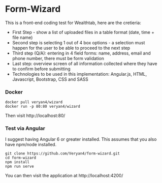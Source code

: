 # Form-Wizard

This is a front-end coding test for Wealthtab, here are the cretieria:

* First Step - show a list of uploaded files in a table format (date, time + file name)
* Second step is selecting 1 out of 4 box options - a selection must happen for the user to be able to proceed to the next step
* Third step (Q/A): entering in 4 field forms: name, address, email and phone number, there must be form validation
* Last step: overview screen of all information collected where they have to confirm before submitting
* Technologies to be used in this implementation: Angular.js, HTML, Javascript, Bootstrap, CSS and SASS

### Docker

```
docker pull veryan4/wizard
docker run -p 80:80 veryan4/wizard 
```
Then visit http://localhost:80/

### Test via Angular

I suggest having Angular 6 or greater installed. This assumes that you also have npm/node installed.

```
git clone https://github.com/Veryan4/form-wizard.git
cd form-wizard
npm install
npm run serve
```

You can then visit the application at http://localhost:4200/
